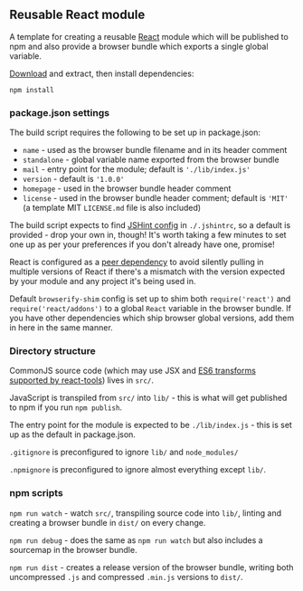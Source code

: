 ## Reusable React module

A template for creating a reusable [React](http://facebook.github.io/react)
module which will be published to npm and also provide a browser bundle which
exports a single global variable.

[Download](https://github.com/insin/templates/archive/master.zip) and extract,
then install dependencies:

```
npm install
```

### package.json settings

The build script requires the following to be set up in package.json:

* `name` - used as the browser bundle filename and in its header comment
* `standalone` - global variable name exported from the browser bundle
* `mail` - entry point for the module; default is `'./lib/index.js'`
* `version` - default is `'1.0.0'`
* `homepage` - used in the browser bundle header comment
* `license` - used in the browser bundle header comment; default is `'MIT'` (a
  template MIT `LICENSE.md` file is also included)

The build script expects to find [JSHint config](http://jshint.com/docs/options/)
in `./.jshintrc`, so a default is provided - drop your own in, though! It's
worth taking a few minutes to set one up as per your preferences if you don't
already have one, promise!

React is configured as a [peer dependency](http://blog.nodejs.org/2013/02/07/peer-dependencies/)
to avoid silently pulling in multiple versions of React if there's a mismatch
with the version expected by your module and any project it's being used in.

Default `browserify-shim` config is set up to shim both `require('react')` and
`require('react/addons')` to a global `React` variable in the browser bundle. If
you have other dependencies which ship browser global versions, add them in here
in the same manner.

### Directory structure

CommonJS source code (which may use JSX and [ES6 transforms supported by react-tools](https://github.com/facebook/jstransform/tree/master/visitors))
lives in `src/`.

JavaScript is transpiled from `src/` into `lib/` - this is what will get
published to npm if you run `npm publish`.

The entry point for the module is expected to be `./lib/index.js` - this is set
up as the default in package.json.

`.gitignore` is preconfigured to ignore `lib/` and `node_modules/`

`.npmignore` is preconfigured to ignore almost everything except `lib/`.

### npm scripts

`npm run watch` - watch `src/`, transpiling source code into `lib/`, linting and
creating a browser bundle in `dist/` on every change.

`npm run debug` - does the same as `npm run watch` but also includes a sourcemap
in the browser bundle.

`npm run dist` - creates a release version of the browser bundle, writing both
uncompressed `.js` and compressed `.min.js` versions to `dist/`.
